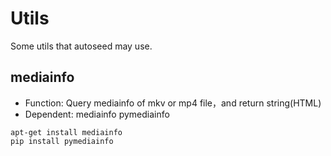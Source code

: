 # Utils
Some utils that autoseed may use.

## mediainfo
* Function: Query mediainfo of mkv or mp4 file，and return string(HTML)
* Dependent: mediainfo pymediainfo
```
apt-get install mediainfo
pip install pymediainfo
```